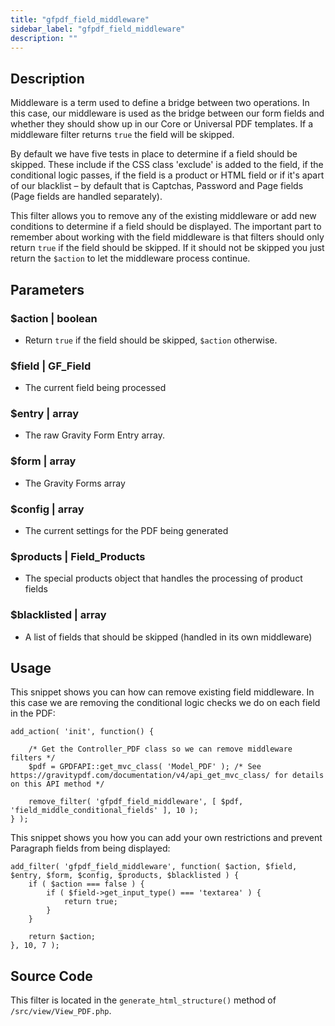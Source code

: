 ```yaml
---
title: "gfpdf_field_middleware"
sidebar_label: "gfpdf_field_middleware"
description: ""
---
```


## Description 

Middleware is a term used to define a bridge between two operations. In this case, our middleware is used as the bridge between our form fields and whether they should show up in our Core or Universal PDF templates. If a middleware filter returns `true` the field will be skipped.

By default we have five tests in place to determine if a field should be skipped. These include if the CSS class 'exclude' is added to the field, if the conditional logic passes, if the field is a product or HTML field or if it's apart of our blacklist – by default that is Captchas, Password and Page fields (Page fields are handled separately). 

This filter allows you to remove any of the existing middleware or add new conditions to determine if a field should be displayed. The important part to remember about working with the field middleware is that filters should only return `true` if the field should be skipped. If it should not be skipped you just return the `$action` to let the middleware process continue.

## Parameters 

### $action | boolean
*  Return `true` if the field should be skipped, `$action` otherwise.

### $field | GF_Field
*  The current field being processed

### $entry | array
*  The raw Gravity Form Entry array.

### $form | array
*  The Gravity Forms array

### $config | array
*  The current settings for the PDF being generated

### $products | Field_Products
*  The special products object that handles the processing of product fields

### $blacklisted | array
*  A list of fields that should be skipped (handled in its own middleware)

## Usage 

This snippet shows you can how can remove existing field middleware. In this case we are removing the conditional logic checks we do on each field in the PDF:

```.language-php
add_action( 'init', function() {

	/* Get the Controller_PDF class so we can remove middleware filters */
	$pdf = GPDFAPI::get_mvc_class( 'Model_PDF' ); /* See https://gravitypdf.com/documentation/v4/api_get_mvc_class/ for details on this API method */

	remove_filter( 'gfpdf_field_middleware', [ $pdf, 'field_middle_conditional_fields' ], 10 );
} );
```

This snippet shows you how you can add your own restrictions and prevent Paragraph fields from being displayed:

```.language-php
add_filter( 'gfpdf_field_middleware', function( $action, $field, $entry, $form, $config, $products, $blacklisted ) {
	if ( $action === false ) {
		if ( $field->get_input_type() === 'textarea' ) {
			return true;
		}
	}

	return $action;
}, 10, 7 );
```

## Source Code 

This filter is located in the `generate_html_structure()` method of `/src/view/View_PDF.php`.